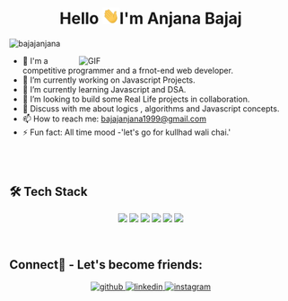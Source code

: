 #### <h1 align="center"> Hello <img src="https://raw.githubusercontent.com/ABSphreak/ABSphreak/master/gifs/Hi.gif" width="30px">I'm Anjana Bajaj</h1>

<!--
**bajajanjana/bajajanjana** is a ✨ _special_ ✨ repository because its `README.md` (this file) appears on your GitHub profile.

Here are some ideas to get you started:
-->
<p align="left"> <img src="https://komarev.com/ghpvc/?username=bajajanjana" alt="bajajanjana" /> </p>

<img align="right" alt="GIF" src="https://media.giphy.com/media/26vACLXgansDXwHzzI/giphy.gif" width="380px" />

- 🧑 I'm a competitive programmer and a frnot-end web developer.
- 🔭 I’m currently working on Javascript Projects.
- 🌱 I’m currently learning Javascript and DSA.
- 👯 I’m looking to build some Real Life projects in collaboration.
- 💬 Discuss with me about logics , algorithms and Javascript concepts.
- 📫 How to reach me: bajajanjana1999@gmail.com
- ⚡ Fun fact: All time mood -'let's go for kullhad wali chai.'

<br>
<br>

## 🛠 Tech Stack
<!-- BLOG-POST-LIST:START -->
<!-- BLOG-POST-LIST:END -->

<p align="center"><img src="https://img.shields.io/badge/HTML-239120?style=for-the-badge&logo=html5&logoColor=white"/> <img src="https://img.shields.io/badge/CSS-239120?&style=for-the-badge&logo=css3&logoColor=white"/> <img src="https://img.shields.io/badge/JavaScript-F7DF1E?style=for-the-badge&logo=javascript&logoColor=black"/> <img src="https://img.shields.io/badge/C-00599C?style=for-the-badge&logo=c&logoColor=white"/> <img src="https://img.shields.io/badge/C%2B%2B-00599C?style=for-the-badge&logo=c%2B%2B&logoColor=white"/> <img src="https://img.shields.io/badge/Bootstrap-563D7C?style=for-the-badge&logo=bootstrap&logoColor=white"/>
</p>

<br>

## Connect🙌 - Let's become friends:
<div align="center">
<a href="https://github.com/bajajanjana" target="_blank">
<img src=https://img.shields.io/badge/github-%2324292e.svg?&style=for-the-badge&logo=github&logoColor=white alt=github style="margin-bottom: 5px;" />
</a>
<a href="https://www.linkedin.com/in/anjana-bajaj-395870194/" target="_blank">
<img src=https://img.shields.io/badge/linkedin-%231E77B5.svg?&style=for-the-badge&logo=linkedin&logoColor=white alt=linkedin style="margin-bottom: 5px;" />
</a>
<a href="https://www.instagram.com/anjana_b99/" target="_blank">
<img src=https://img.shields.io/badge/instagram-%23000000.svg?&style=for-the-badge&logo=instagram&logoColor=white alt=instagram style="margin-bottom: 5px;" />
</a>
</div> 
